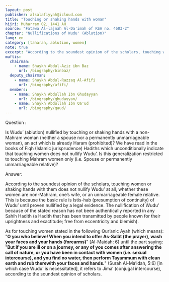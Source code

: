 ```yaml
---
layout: post
publisher: alsalafiyyah@icloud.com
title: "Touching or shaking hands with woman"
hijri: Muharram 02, 1441 AH
source: "Fatawa Al-lajnah Al-Da'imah of KSA no. 4603-2"
chapter: "Nullifications of Wudu' (Ablution)"
lang: en
category: [taharah, ablution, women]
note: true
excerpt: "According to the soundest opinion of the scholars, touching women or shaking hands with them does not nullify Wudu’ at all, whether these women are non-Mahram, one’s wife, or an unmarriageable female relative."
muftis:
  chairman: 
    - name: Shaykh Abdul-Aziz ibn Baz
      url: /biography/binbaz/
  deputy_chairman: 
    - name: Shaykh Abdul-Razzaq Al-Afifi
      url: /biography/afifi/
  members: 
    - name: Shaykh Abdullah Ibn Ghudayyan
      url: /biography/ghudayyan/
    - name: Shaykh Abdullah Ibn Qa'ud
      url: /biography/qaud/
---
```


Question : 

Is Wudu’ (ablution) nullified by touching or shaking hands with a non-Mahram woman (neither a spouse nor a permanently unmarriageable woman), an act which is already Haram (prohibited)? We have read in the books of Fiqh (Islamic jurisprudence) Hadiths which unconditionally indicate that touching women does not nullify Wudu’. Is this generalization restricted to touching Mahram women only (i.e. Spouse or permanently unmarriageable relative)? 

Answer: 

According to the soundest opinion of the scholars, touching women or shaking hands with them does not nullify Wudu’ at all, whether these women are non-Mahram, one’s wife, or an unmarriageable female relative. This is because the basic rule is Istis-hab (presumption of continuity) of Wudu’ until proven nullified by a legal evidence. The nullification of Wudu’ because of the stated reason has not been authentically reported in any Sahih Hadith (a Hadith that has been transmitted by people known for their uprightness and exactitude; free from eccentricity and blemish).

As for touching women stated in the following Qur’anic Ayah (which means): "**O you who believe! When you intend to offer As-Salât (the prayer), wash your faces and your hands (forearms)**" [Al-Maidah: 6] until the part saying: "**But if you are ill or on a journey, or any of you comes after answering the call of nature, or you have been in contact with women (i.e. sexual intercourse), and you find no water, then perform Tayammum with clean earth and rub therewith your faces and hands.**" (Surah Al-Ma’idah, 5:6) [in which case Wudu’ is necessitated], it refers to Jima‘ (conjugal intercourse), according to the soundest opinion of scholars.
